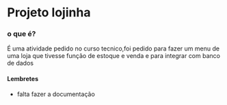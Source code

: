 # Projeto lojinha

### o que é?

É uma atividade pedido no curso tecnico,foi pedido para fazer um menu de uma loja que tivesse função de estoque e venda e para integrar com banco de dados



#### Lembretes

* falta fazer a documentação



